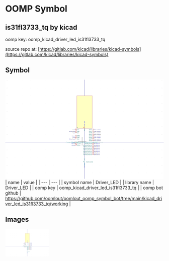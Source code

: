 # OOMP Symbol  
## is31fl3733_tq  by kicad  
  
oomp key: oomp_kicad_driver_led_is31fl3733_tq  
  
source repo at: [https://gitlab.com/kicad/libraries/kicad-symbols](https://gitlab.com/kicad/libraries/kicad-symbols)  
## Symbol  
  
[![working.png](working_600.png)](working.png)  
| name | value | 
| --- | --- | 
| symbol name | Driver_LED | 
| library name | Driver_LED | 
| oomp key | oomp_kicad_driver_led_is31fl3733_tq | 
| oomp bot github | https://github.com/oomlout/oomlout_oomp_symbol_bot/tree/main/kicad_driver_led_is31fl3733_tq/working | 
## Images  
  
[![working.png](working_140.png)](working.png)  

